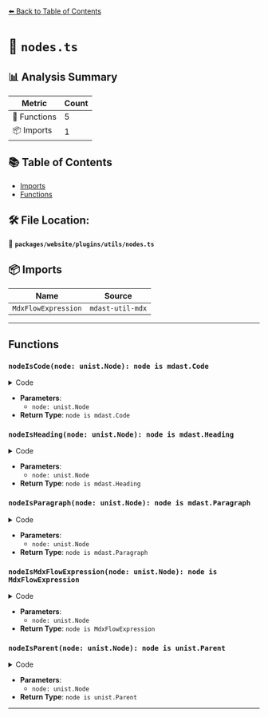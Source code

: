 [⬅️ Back to Table of Contents](../../../../index.md)

# 📄 `nodes.ts`

## 📊 Analysis Summary

| Metric | Count |
|--------|-------|
| 🔧 Functions | 5 |
| 📦 Imports | 1 |

## 📚 Table of Contents

- [Imports](#imports)
- [Functions](#functions)

## 🛠️ File Location:
📂 **`packages/website/plugins/utils/nodes.ts`**

## 📦 Imports

| Name | Source |
|------|--------|
| `MdxFlowExpression` | `mdast-util-mdx` |


---

## Functions

### `nodeIsCode(node: unist.Node): node is mdast.Code`

<details><summary>Code</summary>

```ts
export function nodeIsCode(node: unist.Node): node is mdast.Code {
  return node.type === 'code';
}
```
</details>

- **Parameters**:
  - `node: unist.Node`
- **Return Type**: `node is mdast.Code`
### `nodeIsHeading(node: unist.Node): node is mdast.Heading`

<details><summary>Code</summary>

```ts
export function nodeIsHeading(node: unist.Node): node is mdast.Heading {
  return node.type === 'heading';
}
```
</details>

- **Parameters**:
  - `node: unist.Node`
- **Return Type**: `node is mdast.Heading`
### `nodeIsParagraph(node: unist.Node): node is mdast.Paragraph`

<details><summary>Code</summary>

```ts
export function nodeIsParagraph(node: unist.Node): node is mdast.Paragraph {
  return node.type === 'paragraph';
}
```
</details>

- **Parameters**:
  - `node: unist.Node`
- **Return Type**: `node is mdast.Paragraph`
### `nodeIsMdxFlowExpression(node: unist.Node): node is MdxFlowExpression`

<details><summary>Code</summary>

```ts
export function nodeIsMdxFlowExpression(
  node: unist.Node,
): node is MdxFlowExpression {
  return node.type === 'mdxFlowExpression';
}
```
</details>

- **Parameters**:
  - `node: unist.Node`
- **Return Type**: `node is MdxFlowExpression`
### `nodeIsParent(node: unist.Node): node is unist.Parent`

<details><summary>Code</summary>

```ts
export function nodeIsParent(node: unist.Node): node is unist.Parent {
  return 'children' in node;
}
```
</details>

- **Parameters**:
  - `node: unist.Node`
- **Return Type**: `node is unist.Parent`

---